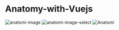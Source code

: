 # Anatomy-with-Vuejs

![anatomi-image](https://github.com/RezaHamidi0/Anatomy-with-Vuejs/assets/103819181/5476f0df-5a35-4411-b2cd-ab41b792a50e)
![anatomi-image-select](https://github.com/RezaHamidi0/Anatomy-with-Vuejs/assets/103819181/159f14e5-d8b9-4c1d-ac66-f283f65aacdd)
![Anatomi](https://github.com/RezaHamidi0/Anatomy-with-Vuejs/assets/103819181/ed026a3c-d987-409e-8726-bc566f912f12)
